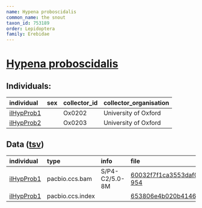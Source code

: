 ```yaml
---
name: Hypena proboscidalis
common_name: the snout
taxon_id: 753189
order: Lepidoptera
family: Erebidae
---
```


# [Hypena proboscidalis](https://www.ebi.ac.uk/ena/data/taxonomy/v1/taxon/tax-id/753189)

## Individuals:

| individual | sex | collector_id | collector_organisation |
| :--------- | :-: | :----------- | :--------------------- |
| [ilHypProb1](ilHypProb1.md) |  | Ox0202 | University of Oxford |
| [ilHypProb2](ilHypProb2.md) |  | Ox0203 | University of Oxford |

## Data ([tsv](Hypena_proboscidalis_data.tsv))

| individual | type | info | file |
| :--------- | :--- | :--- | :--- |
| [ilHypProb1](ilHypProb1.md) | pacbio.ccs.bam | S/P4-C2/5.0-8M | [60032f7f1ca3553daf0c42c86fc7ba58-954](https://darwin.cog.sanger.ac.uk/insects/Hypena_proboscidalis/ilHypProb1/genomic_data/pacbio/m64089_191129_131209.bc1016_BAK8B_OA--bc1016_BAK8B_OA.ccs.bam) |
| [ilHypProb1](ilHypProb1.md) | pacbio.ccs.index |  | [653806e4b020b414618dbfc8a53ec949](https://darwin.cog.sanger.ac.uk/insects/Hypena_proboscidalis/ilHypProb1/genomic_data/pacbio/m64089_191129_131209.bc1016_BAK8B_OA--bc1016_BAK8B_OA.ccs.bam.pbi) |
